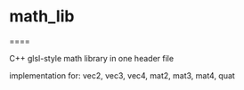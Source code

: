 # math_lib
====

C++ glsl-style math library in one header file

implementation for:
vec2, vec3, vec4, mat2, mat3, mat4, quat
